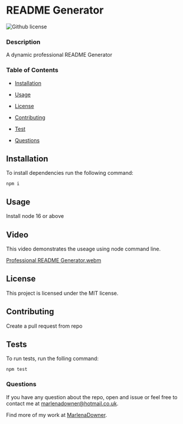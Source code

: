 # README Generator
  ![Github license](https://img.shields.io/badge/license-MIT-blue.svg)

   ### Description

   A dynamic professional README Generator

   ### Table of Contents

   * [Installation](#installation)

   * [Usage](#usage)

   * [License](#license)


   * [Contributing](#contributing)

   * [Test](#tests)

   * [Questions](#questions)

   ## Installation 

   To install dependencies run the following command:

   ```
   npm i
   ```

   ## Usage

   Install node 16 or above

   ## Video 
   
   This video demonstrates the useage using node command line.

   [Professional README Generator.webm](https://user-images.githubusercontent.com/119687938/221323325-b312c276-d0b5-42c8-b55e-23f9e738ca7f.webm)
   
   ## License 

   This project is licensed under the MIT license.

   ## Contributing

   Create a pull request from repo

   ## Tests

   To run tests, run the folling command:

   ```
   npm test
   ```

   ### Questions 

   If you have any question about the repo, open and issue or feel free to contact me at marlenadowner@hotmail.co.uk.

   Find more of my work at [MarlenaDowner](https://github.com/MarlenaDowner).







